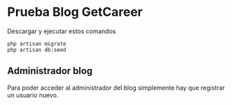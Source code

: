 # Prueba Blog GetCareer

Descargar y ejecutar estos comandos

```
php artisan migrate
php artisan db:seed
```

## Administrador blog

Para poder acceder al administrador del blog simplemente hay que registrar un usuario nuevo.